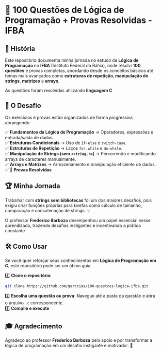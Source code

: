 # 📌 100 Questões de Lógica de Programação + Provas Resolvidas - IFBA  

## 📖 História  

Este repositório documenta minha jornada no estudo de **Lógica de Programação** no **IFBA** (Instituto Federal da Bahia), onde resolvi **100 questões** e provas completas, abordando desde os conceitos básicos até temas mais avançados como **estruturas de repetição**, **manipulação de strings**, **matrizes** e **arrays**.  

As questões foram resolvidas utilizando **linguagem C**

## 🚀 O Desafio  

Os exercícios e provas estão organizados de forma progressiva, abrangendo:  

✅ **Fundamentos da Lógica de Programação** → Operadores, expressões e entrada/saída de dados.  
✅ **Estruturas Condicionais** → Uso de `if-else` e `switch-case`.  
✅ **Estruturas de Repetição** → Laços `for`, `while` e `do-while`.  
✅ **Manipulação de Strings (sem `<string.h>`)** → Percorrendo e modificando arrays de caracteres manualmente.  
✅ **Arrays e Matrizes** → Armazenamento e manipulação eficiente de dados.  
✅ **📜 Provas Resolvidas** 

## 🏆 Minha Jornada  

Trabalhar com **strings sem bibliotecas** foi um dos maiores desafios, pois exigiu criar funções próprias para tarefas como cálculo de tamanho, comparação e concatenação de strings. 💡  

O professor **Frederico Barboza** desempenhou um papel essencial nesse aprendizado, trazendo desafios instigantes e incentivando a prática constante.  

## 🛠️ Como Usar  

Se você quer reforçar seus conhecimentos em **Lógica de Programação em C**, este repositório pode ser um ótimo guia.  

1️⃣ **Clone o repositório**:  
   ```bash
   git clone https://github.com/garccias/100-questoes-logica-ifba.git
   ```  
2️⃣ **Escolha uma questão ou prova**: Navegue até a pasta da questão e abra o arquivo `.c` correspondente.  
3️⃣ **Compile e execute**
## 🎓 Agradecimento  

Agradeço ao professor **Frederico Barboza** pelo apoio e por transformar a lógica de programação em um desafio instigante e motivador. 🙌  

